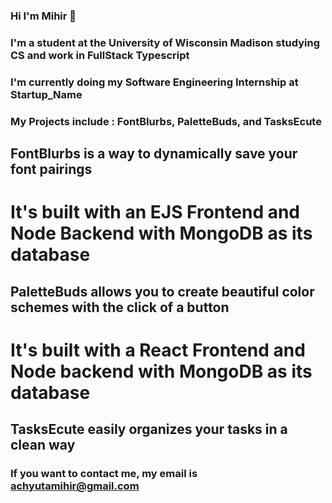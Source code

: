 ### Hi I'm Mihir 👋

### I'm a student at the University of Wisconsin Madison studying CS and work in FullStack Typescript

### I'm currently doing my Software Engineering Internship at Startup_Name

### My Projects include : FontBlurbs, PaletteBuds, and TasksEcute

## FontBlurbs is a way to dynamically save your font pairings

# It's built with an EJS Frontend and Node Backend with MongoDB as its database

## PaletteBuds allows you to create beautiful color schemes with the click of a button

# It's built with a React Frontend and Node backend with MongoDB as its database

## TasksEcute easily organizes your tasks in a clean way

### If you want to contact me, my email is achyutamihir@gmail.com

<!--
**Mihir-Achyuta/Mihir-Achyuta** is a ✨ _special_ ✨ repository because its `README.md` (this file) appears on your GitHub profile.

Here are some ideas to get you started:

- 🔭 I’m currently working on ...
- 🌱 I’m currently learning ...
- 👯 I’m looking to collaborate on ...
- 🤔 I’m looking for help with ...
- 💬 Ask me about ...
- 📫 How to reach me: ...
- 😄 Pronouns: ...
- ⚡ Fun fact: ...
-->
